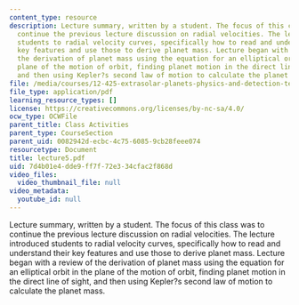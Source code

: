 ```yaml
---
content_type: resource
description: Lecture summary, written by a student. The focus of this class was to
  continue the previous lecture discussion on radial velocities. The lecture introduced
  students to radial velocity curves, specifically how to read and understand their
  key features and use those to derive planet mass. Lecture began with a review of
  the derivation of planet mass using the equation for an elliptical orbit in the
  plane of the motion of orbit, finding planet motion in the direct line of sight,
  and then using Kepler?s second law of motion to calculate the planet mass.
file: /media/courses/12-425-extrasolar-planets-physics-and-detection-techniques-fall-2007/7d4b01e4dde9ff7f72e334cfac2f868d_lecture5.pdf
file_type: application/pdf
learning_resource_types: []
license: https://creativecommons.org/licenses/by-nc-sa/4.0/
ocw_type: OCWFile
parent_title: Class Activities
parent_type: CourseSection
parent_uid: 0082942d-ecbc-4c75-6085-9cb28feee074
resourcetype: Document
title: lecture5.pdf
uid: 7d4b01e4-dde9-ff7f-72e3-34cfac2f868d
video_files:
  video_thumbnail_file: null
video_metadata:
  youtube_id: null
---
```

Lecture summary, written by a student. The focus of this class was to continue the previous lecture discussion on radial velocities. The lecture introduced students to radial velocity curves, specifically how to read and understand their key features and use those to derive planet mass. Lecture began with a review of the derivation of planet mass using the equation for an elliptical orbit in the plane of the motion of orbit, finding planet motion in the direct line of sight, and then using Kepler?s second law of motion to calculate the planet mass.